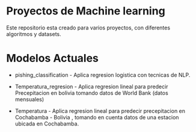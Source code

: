 # Proyectos de Machine learning

Este repositorio esta creado para varios proyectos, con diferentes algoritmos y datasets.

# Modelos Actuales

- pishing_classification - Aplica regresion logistica con tecnicas de NLP.

- Temperatura_regresion - Aplica regresion lineal para predecir Precepitacion en bolivia tomando datos de World Bank (datos mensuales)

- Temperatura - Aplica regresion lineal para predecir precepitacion en Cochabamba - Bolivia , tomando en cuenta datos de una estacion ubicada en Cochabamba.